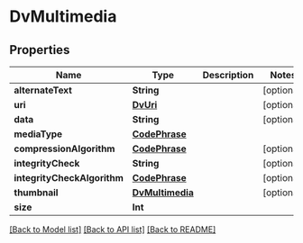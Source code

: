 # DvMultimedia

## Properties
Name | Type | Description | Notes
------------ | ------------- | ------------- | -------------
**alternateText** | **String** |  | [optional] 
**uri** | [**DvUri**](DvUri.md) |  | [optional] 
**data** | **String** |  | [optional] 
**mediaType** | [**CodePhrase**](CodePhrase.md) |  | 
**compressionAlgorithm** | [**CodePhrase**](CodePhrase.md) |  | [optional] 
**integrityCheck** | **String** |  | [optional] 
**integrityCheckAlgorithm** | [**CodePhrase**](CodePhrase.md) |  | [optional] 
**thumbnail** | [**DvMultimedia**](DvMultimedia.md) |  | [optional] 
**size** | **Int** |  | 

[[Back to Model list]](../README.md#documentation-for-models) [[Back to API list]](../README.md#documentation-for-api-endpoints) [[Back to README]](../README.md)


